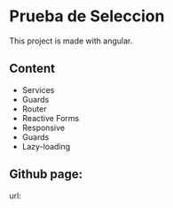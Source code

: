 # Prueba de Seleccion

This project is made with angular.

## Content

- Services
- Guards
- Router
- Reactive Forms
- Responsive
- Guards
- Lazy-loading

## Github page:

url:
